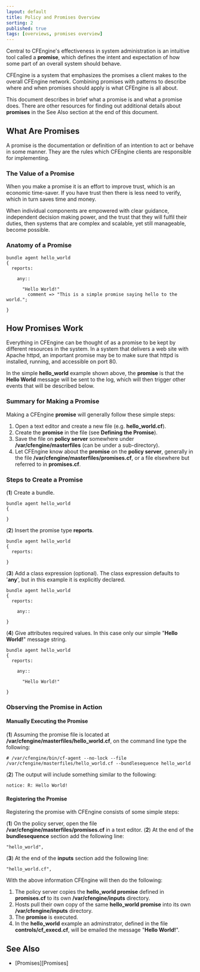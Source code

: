 ```yaml
---
layout: default
title: Policy and Promises Overview
sorting: 2 
published: true
tags: [overviews, promises overview]
---
```


Central to CFEngine's effectiveness in system administration is an intuitive tool called a **promise**, which defines the intent and expectation of how some part of an overall system should behave. 

CFEngine is a system that emphasizes the promises a client makes to the overall CFEngine network. Combining promises with patterns to describe where and when promises should apply is what CFEngine is all about.

This document describes in brief what a promise is and what a promise does. There are other resources for finding out additional details about **promises** in the See Also section at the end of this document.

## What Are Promises ##

A promise is the documentation or definition of an intention to act or behave in some manner. They are the rules which CFEngine clients are responsible for implementing. 

### The Value of a Promise ###

When you make a promise it is an effort to improve trust, which is an economic time-saver. If you have trust then there is less need to verify, which in turn saves time and money.

When individual components are empowered with clear guidance, independent decision making power, and the trust that they will fulfil their duties, then systems that are complex and scalable, yet still manageable, become possible. 

### Anatomy of a Promise ###

```cf3
bundle agent hello_world
{
  reports:

    any::

      "Hello World!"
        comment => "This is a simple promise saying hello to the world.";

}
```

## How Promises Work ##

Everything in CFEngine can be thought of as a promise to be kept by different resources in the system. In a system that delivers a web site with Apache httpd, an important promise may be to make sure that httpd is installed, running, and accessible on port 80. 

In the simple **hello_world** example shown above, the **promise** is that the **Hello World** message will be sent to the log, which will then trigger other events that will be described below. 

### Summary for Making a Promise ###

Making a CFEngine **promise** will generally follow these simple steps:

1. Open a text editor and create a new file (e.g. **hello_world.cf**).
2. Create the **promise** in the file (see **Defining the Promise**).
3. Save the file on **policy server** somewhere under **/var/cfengine/masterfiles** (can be under a sub-directory).
4. Let CFEngine know about the **promise** on the **policy server**, generally in the file **/var/cfengine/masterfiles/promises.cf**, or a file elsewhere but referred to in **promises.cf**.

### Steps to Create a Promise ###

(**1**) Create a bundle.

```cf3
bundle agent hello_world
{

}
```

(**2**) Insert the promise type **reports**.

```cf3
bundle agent hello_world
{
  reports:

}
```

(**3**) Add a class expression (optional). The class expression defaults to '**any**', but in this example it is explicitly declared.

```cf3
bundle agent hello_world
{
  reports:

    any::

}
```

(**4**) Give attributes required values. In this case only our simple "**Hello World!**" message string.

```cf3
bundle agent hello_world
{
  reports:

    any::

      "Hello World!"

}
```

### Observing the Promise in Action ###

#### Manually Executing the Promise ####

(**1**) Assuming the promise file is located at **/var/cfengine/masterfiles/hello_world.cf**, on the command line type the following: 

```# /var/cfengine/bin/cf-agent --no-lock --file /var/cfengine/masterfiles/hello_world.cf --bundlesequence hello_world```

(**2**) The output will include something similar to the following:

```notice: R: Hello World!```


#### Registering the Promise ####

Registering the promise with CFEngine consists of some simple steps:

(**1**) On the policy server, open the file **/var/cfengine/masterfiles/promises.cf** in a text editor.
(**2**) At the end of the **bundlesequence** section add the following line:

```
"hello_world",
```
(**3**) At the end of the **inputs** section add the following line:

```
"hello_world.cf",
```

With the above information CFEngine will then do the following:

1. The policy server copies the **hello_world promise** defined in **promises.cf** to its own **/var/cfengine/inputs** directory.
2. Hosts pull their own copy of the same **hello_world promise** into its own **/var/cfengine/inputs** directory.
3. The **promise** is executed.
4. In the **hello_world** example an adminstrator, defined in the file **controls/cf_execd.cf**, will be emailed the message "**Hello World!**". 

## See Also ##
* [Promises][Promises]



